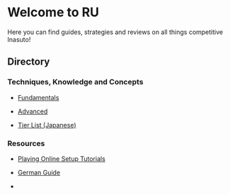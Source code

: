 # Welcome to RU
Here you can find guides, strategies and reviews on all things competitive Inasuto!


## Directory

### Techniques, Knowledge and Concepts

- [Fundamentals](guides/fundamentals.md) 

- [Advanced](guides/advanced.md) 

- [Tier List (Japanese)](http://parabako.blog.fc2.com/blog-entry-403.html) 


### Resources

- [Playing Online Setup Tutorials](resources/setup.md)

- [German Guide](resources/german.md)

- 
